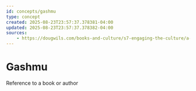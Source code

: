 ```yaml
---
id: concepts/gashmu
type: concept
created: 2025-08-23T23:57:37.378381-04:00
updated: 2025-08-23T23:57:37.378382-04:00
sources:
    - https://dougwils.com/books-and-culture/s7-engaging-the-culture/a-mission-to-babylon.html
---
```


# Gashmu

Reference to a book or author


